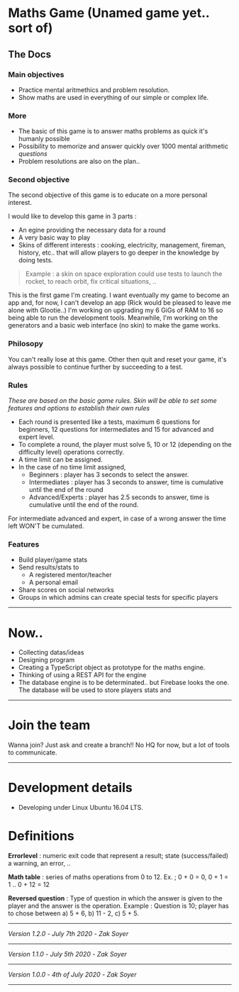 # Maths Game (Unamed game yet.. sort of)
## The Docs

### Main objectives

* Practice mental aritmethics and problem resolution.
* Show maths are used in everything of our simple or complex life.

### More

* The basic of this game is to answer maths problems as quick it's humanly possible
* Possibility to memorize and answer quickly over 1000 mental arithmetic *questions*
* Problem resolutions are also on the plan..

### Second objective

The second objective of this game is to educate on a more personal interest.

I would like to develop this game in 3 parts :
* An egine providing the necessary data for a round 
* A very basic way to play
* Skins of different interests : cooking, electricity, management, fireman, history, etc.. that will allow players to go deeper in the knowledge by doing tests.

>Example : a skin on space exploration could use tests to launch the rocket, to reach orbit, fix critical situations, ..


This is the first game I'm creating.  I want eventually my game to become an app and, for now, I can't develop an app (Rick would be pleased to leave me alone with Glootie..) I'm working on upgrading my 6 GiGs of RAM to 16 so being able to run the development tools.  Meanwhile, I'm working on the generators and a basic web interface (no skin) to make the game works.

### Philosopy

You can't really lose at this game.  Other then quit and reset your game, it's always possible to continue further by succeeding to a test.

### Rules

*These are based on the basic game rules.  Skin will be able to set some features and options to establish their own rules*

* Each round is presented like a tests, maximum 6 questions for beginners, 12 questions for intermediates and 15 for advanced and expert level.
* To complete a round, the player must solve 5, 10 or 12 (depending on the difficulty level) operations correctly.
* A time limit can be assigned.
* In the case of no time limit assigned, 
  * Beginners : player has 3 seconds to select the answer.
  * Intermediates : player has 3 seconds to answer, time is cumulative until the end of the round
  * Advanced/Experts : player has 2.5 seconds to answer, time is cumulative until the end of the round.  

For intermediate advanced and expert, in case of a wrong answer the time left WON'T be cumulated.

### Features
* Build player/game stats
* Send results/stats to 
  * A registered mentor/teacher
  * A personal email
* Share scores on social networks
* Groups in which admins can create special tests for specific players

***

# Now..

* Collecting datas/ideas
* Designing program
* Creating a TypeScript object as prototype for the maths engine.
* Thinking of using a REST API for the engine
* The database engine is to be determinated.. but Firebase looks the one.  The database will be used to store players stats and 

***

# Join the team

Wanna join? Just ask and create a branch!!  No HQ for now, but a lot of tools to communicate.

***

# Development details

* Developing under Linux Ubuntu 16.04 LTS.

# Definitions

**Errorlevel** : numeric exit code that represent a result; state (success/failed) a warning, an error, ..

**Math table** : series of maths operations from 0 to 12. Ex. ; 0 + 0 = 0, 0 + 1 = 1 .. 0 + 12 = 12

**Reversed question** : Type of question in which the answer is given to the player and the answer is the operation. Example : Question is 10; player has to chose between a) 5 + 6, b) 11 - 2, c) 5 + 5.

***
*Version 1.2.0 -*
*July 7th 2020 -*
*Zak Soyer*
***
*Version 1.1.0 -*
*July 5th 2020 -*
*Zak Soyer*
***
*Version 1.0.0 -*
*4th of July 2020 -*
*Zak Soyer*
***
